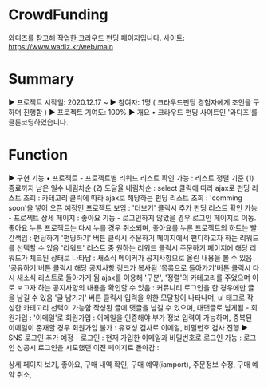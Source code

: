 # CrowdFunding
 와디즈를 참고해 작업한 크라우드 펀딩 페이지입니다.
 사이트: https://www.wadiz.kr/web/main
  
# Summary
▶︎ 프로젝트 시작일: 2020.12.17 ~
▶︎ 참여자: 1명 ( 크라우드펀딩 경험자에게 조언을 구하며 진행함 )
▶︎ 프로젝트 기여도: 100%
▶︎ 개요
  • 크라우드 펀딩 사이트인 '와디즈'를 클론코딩하였습니다.
  
# Function
▶︎ 구현 기능
  • 프로젝트
     - 프로젝트별 리워드 리스트 확인 가능
       : 리스트 정렬 기준 (1) 종료까지 남은 일수 내림차순 (2) 도달율 내림차순
       : select 클릭에 따라 ajax로 펀딩 리스트 조회
       : 카테고리 클릭에 따라 ajax로 해당하는 펀딩 리스트 조회
       : 'comming soon'을 넣어 오픈 예정인 프로젝트 보임
       : '더보기' 클릭시 추가 펀딩 리스트 확인 가능
     - 프로젝트 상세 페이지
       : 좋아요 기능 - 로그인하지 않았을 경우 로그인 페이지로 이동. 좋아요 누른 프로젝트는 다시 누를 경우 취소되며, 좋아요를 누른 프로젝트의 하트는 빨간색임
       : 펀딩하기
         '펀딩하기' 버튼 클릭시 주문하기 페이지에서 펀디하고자 하는 리워드를 선택할 수 있음
         '리워드' 리스트 중 원하는 리워드 클릭시 주문하기 페이지에 해당 리워드가 체크된 상태로 나타남
       : 새소식
         메이커가 공지사항으로 올린 내용을 볼 수 있음
         '공유하기'버튼 클릭시 해당 공지사항 링크가 복사됨
         '목록으로 돌아가기'버튼 클릭시 다시 새소식 리스트로 돌아가게 됨
         ajax를 이용해 '구분', '정렬'의 카테고리를 주었으며 이로 보고자 하는 공지사항의 내용을 확인할 수 있음
       : 커뮤니티
         로그인을 한 경우에만 글을 남길 수 있음
         '글 남기기' 버튼 클릭시 입력을 위한 모달창이 나타나며, ul 태그로 작성한 카테고리 선택이 가능함
         작성된 글에 댓글을 남길 수 있으며, 대댓글로 남게됨
     - 회원가입
       : '이메일'로 회원가입
       : 이메일을 인증해야 부가 정보 입력이 가능하며, 중복된 이메일이 존재할 경우 회원가입 불가
       : 유효성 검사로 이메일, 비밀번호 검사 진행
       ▶︎ SNS 로그인 추가 예정
     - 로그인
       : 현재 가입한 이메일과 비밀번호로 로그인 가능
       : 로그인 성공시 로그인을 시도했던 이전 페이지로 돌아감
       : 
       
  
  상세 페이지 보기, 좋아요, 구매 내역 확인, 구매 예약(iamport), 주문정보 수정, 구매 예약 취소, 
